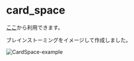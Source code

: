 # card_space

[ここ](https://card-space-aad82.web.app/#/)から利用できます。

ブレインストーミングをイメージして作成しました。

![CardSpace-example](https://github.com/T1210Taichi/Card-sparce/assets/75779449/512f4bde-a33f-4fc5-b2d7-3ab754cc2670)

